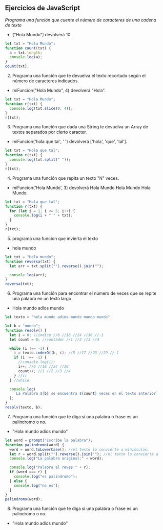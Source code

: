## Ejercicios de JavaScript

*Programa una función que cuente el número de caracteres de una cadena de texto*

- ("Hola Mundo") devolverá 10.

```javascript
let txt = "Hola Mundo";
function count(txt) {
  a = txt.length;
  console.log(a);
}
count(txt);
```

2. Programa una función que te devuelva el texto recortado según el número de caracteres indicados.

- miFuncion("Hola Mundo", 4) devolverá "Hola".

```javascript
let txt = "Hola Mundo";
function r(txt) {
  console.log(txt.slice(0, 4));
}
r(txt);
```

3. Programa una función que dada una String te devuelva un Array de textos separados por cierto caracter.

- miFuncion('hola que tal', ' ') devolverá ['hola', 'que', 'tal'].

```javascript
let txt = "Hola que tal";
function r(txt) {
  console.log(txt.split(" "));
}
r(txt);
```

4. Programa una función que repita un texto "N" veces.

- miFuncion('Hola Mundo', 3) devolverá Hola Mundo Hola Mundo Hola Mundo.

```javascript
let txt = "Hola que tal";
function r(txt) {
  for (let i = 1; i <= 5; i++) {
    console.log(i + " " + txt);
  }
}
r(txt);
```
5. programa una funcion que invierta el texto
- hola mundo 

```javascript
let txt = "Hola mundo";
function reversa(txt) {
  let arr = txt.split("").reverse().join("");

  console.log(arr);
}
reversa(txt);
```
6. Programa una función para encontrar el número de veces que se repite una palabra en un texto largo
- Hola mundo adíos mundo

```javascript
let texto = "hola mundo adios mundo mundo mundo";

let b = "mundo";
function resolv() {
  let i = 0; //indice //6 //18 //24 //30 //-1
  let count = 0; //contador //1 //2 //3 //4

  while (i !== -1) {
    i = texto.indexOf(b, i); //5 //17 //23 //29 //-1
    if (i !== -1) {
      //console.log(i);
      i++; //6 //18 //24 //30
      count++; //1 //2 //3 //4
    } //if
  } //while

  console.log(
    `La Palabra ${b} se encuentra ${count} veces en el texto anterior`
  );
}
resolv(texto, b);
```
7. Programa una función que te diga si una palabra o frase es un palindromo o no.
- "Hola mundo adíos mundo"

```javascript
let word = prompt("Escribe la palabra");
function palindromo(word) {
  word = word.toLowerCase(); //el texto lo convierte a minisculas.
  let r = word.split("").reverse().join(""); //el texto lo convierte a arreglo, lo invierte y al final lo une
  console.log("La palabra original:" + word);

  console.log("Palabra al reves:" + r);
  if (word === r) {
    console.log("es palindromo");
  } else {
    console.log("no es");
  }
}
palindromo(word);
```


8. Programa una función que te diga si una palabra o frase es un palindromo o no.
- "Hola mundo adíos mundo"
